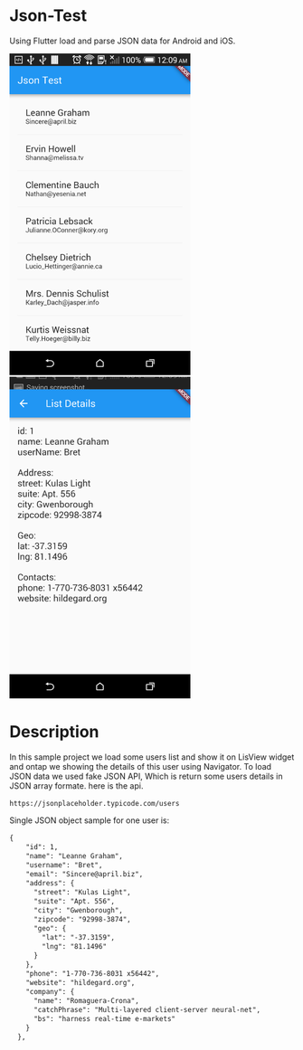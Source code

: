 # Json-Test
Using Flutter load and parse JSON data for Android and iOS.

<img src="/ss/ss1.png" width="320"> <img src="/ss/ss2.png" width="320"> 

# Description
In this sample project we load some users list and show it on LisView widget and ontap we showing the details of this user using Navigator. To load JSON data we used fake JSON API, Which is return some users details in JSON array formate. here is the api.

    https://jsonplaceholder.typicode.com/users
    
Single JSON object sample for one user is:
    
    {
        "id": 1,
        "name": "Leanne Graham",
        "username": "Bret",
        "email": "Sincere@april.biz",
        "address": {
          "street": "Kulas Light",
          "suite": "Apt. 556",
          "city": "Gwenborough",
          "zipcode": "92998-3874",
          "geo": {
            "lat": "-37.3159",
            "lng": "81.1496"
          }
        },
        "phone": "1-770-736-8031 x56442",
        "website": "hildegard.org",
        "company": {
          "name": "Romaguera-Crona",
          "catchPhrase": "Multi-layered client-server neural-net",
          "bs": "harness real-time e-markets"
        }
      },
